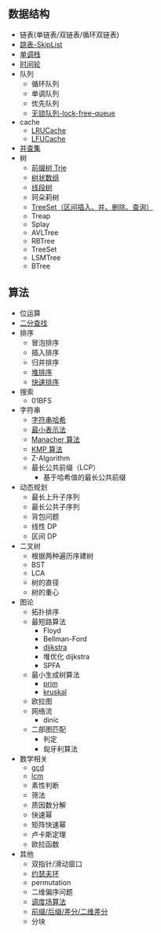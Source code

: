 ## 数据结构

- 链表(单链表/双链表/循环双链表)
- [跳表-SkipList](./algorithm/skiplist/README.md)
- [单调栈](./algorithm/MonotonicStack/)
- [时间轮]()
- 队列
  - 循环队列
  - 单调队列
  - 优先队列
  - [无锁队列-lock-free-queue]()
- cache
  - [LRUCache](./algorithm/lru/)
  - [LFUCache](./algorithm/lfu/)
- [并查集](./algorithm/并查集/)
- 树
  - [前缀树 Trie](./algorithm/Trie/)
  - [树状数组](./algorithm/树状数组/)
  - [线段树](./algorithm/线段树/)
  - 珂朵莉树
  - [TreeSet（区间插入、并、删除、查询）](<./algorithm/区间插入和并、删除、查询(set版)/>)
  - Treap
  - Splay
  - AVLTree
  - RBTree
  - TreeSet
  - LSMTree
  - BTree

## 算法

- 位运算
- [二分查找](./algorithm/二分查找/)
- 排序
  - 冒泡排序
  - 插入排序
  - 归并排序
  - [堆排序](./algorithm/HeapSort/)
  - [快速排序](./algorithm/qsort/)
- 搜索
  - 01BFS
- 字符串
  - [字符串哈希](./algorithm/字符串哈希/)
  - [最小表示法](./algorithm/最小表示法/)
  - [Manacher 算法](./algorithm/manacher/)
  - [KMP 算法](./algorithm/KMP/)
  - Z-Algorithm
  - 最长公共前缀（LCP）
    - 基于哈希值的最长公共前缀
- 动态规划
  - 最长上升子序列
  - 最长公共子序列
  - 背包问题
  - 线性 DP
  - 区间 DP
- 二叉树
  - 根据两种遍历序建树
  - BST
  - LCA
  - 树的直径
  - 树的重心
- 图论
  - 拓扑排序
  - 最短路算法
    - Floyd
    - Bellman-Ford
    - [dijkstra](./algorithm/dijkstra/)
    - 堆优化 dijkstra
    - SPFA
  - 最小生成树算法
    - [prim](./algorithm/prim/)
    - [kruskal](./algorithm/kruskal/)
  - 欧拉图
  - 网络流
    - dinic
  - 二部图匹配
    - 判定
    - 匈牙利算法
- 数学相关
  - [gcd](./algorithm/math/gcd.go)
  - [lcm](./algorithm/math/lcm.go)
  - 素性判断
  - 筛法
  - 质因数分解
  - 快速幂
  - 矩阵快速幂
  - 卢卡斯定理
  - 欧拉函数
- 其他
  - 双指针/滑动窗口
  - [约瑟夫环](./algorithm/约瑟夫环/README.md)
  - permutation
  - 二维偏序问题
  - [调度场算法](./algorithm/调度场算法/)
  - [前缀/后缀/差分/二维差分](./algorithm/前缀&后缀&差分/)
  - 分块


